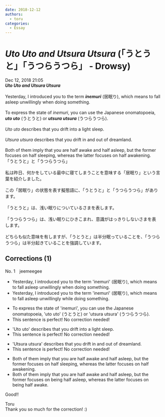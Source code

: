 ```yaml
---
date: 2018-12-12
authors:
  - toru
categories:
  - Essay
---
```


<h1 id="subject_show"><strong><em>Uto Uto and Utsura Utsura</strong></em> (「うとうと」「うつらうつら」 - Drowsy)</h1>
<div class="date">Dec 12, 2018 21:05</div>
<div id="post"><div id="body_show_ori">
<strong><em>Uto Uto and Utsura Utsura</strong></em><br/><br/>Yesterday, I introduced you to the term <strong><em>inemuri</em></strong> (居眠り), which means to fall asleep unwillingly when doing something.<br/><br/>To express the state of <em>inemuri</em>, you can use the Japanese onomatopoeia, <strong><em>uto uto</em></strong> (うとうと) or <strong><em>utsura utsura</em></strong> (うつらうつら).<br/><br/><em>Uto uto</em> describes that you drift into a light sleep.<br/><br/><em>Utsura utsura</em> describes that you drift in and out of dreamland.<br/><br/>Both of them imply that you are half awake and half asleep, but the former focuses on half sleeping, whereas the latter focuses on half awakening.
</div></div>

<!-- more -->

<div id="post_ja"><div id="body_show_mo">
「うとうと」と「うつらうつら」<br/><br/>私は昨日、何かをしている最中に寝てしまうことを意味する「居眠り」という言葉を紹介しました。<br/><br/>この「居眠り」の状態を表す擬態語に、「うとうと」と「うつらうつら」があります。<br/><br/>「うとうと」は、浅い眠りについているさまを表します。<br/><br/>「うつらうつら」は、浅い眠りにひきこまれ、意識がはっきりしないさまを表します。<br/><br/>どちらも似た意味を有しますが、「うとうと」は半分眠っていることを、「うつらうつら」は半分起きていることを強調しています。
</div></div>

## Corrections (1)
<div id="block"><div class="first_name"> No. 1　<span class="just_name">jeemeegee</span></div><div id="block2">
<ul class="correction_field">
<li class="incorrect">Yesterday, I introduced you to the term 'inemuri' (居眠り), which means to fall asleep unwillingly when doing something.</li>
<li class="corrected correct">
Yesterday, I introduced you to the term 'inemuri' (居眠り), which means to fall asleep unwillingly <span class="f_blue">while</span> doing something.
</li>
</ul>
<ul class="correction_field">
<li class="incorrect">To express the state of 'inemuri', you can use the Japanese onomatopoeia, 'uto uto' (うとうと) or 'utsura utsura' (うつらうつら).</li>
<li class="corrected perfect">This sentence is perfect! No correction needed!</li>
</ul>
<ul class="correction_field">
<li class="incorrect">'Uto uto' describes that you drift into a light sleep.</li>
<li class="corrected perfect">This sentence is perfect! No correction needed!</li>
</ul>
<ul class="correction_field">
<li class="incorrect">'Utsura utsura' describes that you drift in and out of dreamland.</li>
<li class="corrected perfect">This sentence is perfect! No correction needed!</li>
</ul>
<ul class="correction_field">
<li class="incorrect">Both of them imply that you are half awake and half asleep, but the former focuses on half sleeping, whereas the latter focuses on half awakening.</li>
<li class="corrected correct">
Both of them imply that you are half awake and half asleep, but the former focuses on <span class="f_blue">being </span>half <span class="f_blue">asleep</span>, whereas the latter <span class="sline"><span class="f_gray">focuses</span></span> on <span class="f_blue">being</span> half <span class="f_blue">awake</span>.
</li>
</ul>
<p class="comment_small">
 Good!!
</p>

</div><div class="name"><span class="just_name">Toru</span><br>
Thank you so much for the correction! :)
</div>
</div>
